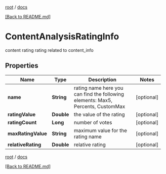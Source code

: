 [root](./../ "root") / [docs](./ "docs")

[[Back to README.md]](./../README.md "[Back to README.md]")

# ContentAnalysisRatingInfo

content rating rating related to content_info

## Properties

| Name | Type | Description | Notes |
|------------ | ------------- | ------------- | -------------|
|**name** | **String** | rating name here you can find the following elements: Max5, Percents, CustomMax |  [optional] |
|**ratingValue** | **Double** | the value of the rating |  [optional] |
|**ratingCount** | **Long** | number of votes |  [optional] |
|**maxRatingValue** | **String** |  maximum value for the rating name |  [optional] |
|**relativeRating** | **Double** | relative rating |  [optional] |

[root](./../ "root") / [docs](./ "docs")

[[Back to README.md]](./../README.md "[Back to README.md]")